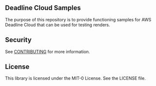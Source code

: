 ## Deadline Cloud Samples

The purpose of this repository is to provide functioning samples for AWS Deadline Cloud that can be used for testing renders.

## Security

See [CONTRIBUTING](CONTRIBUTING.md#security-issue-notifications) for more information.

## License

This library is licensed under the MIT-0 License. See the LICENSE file.

